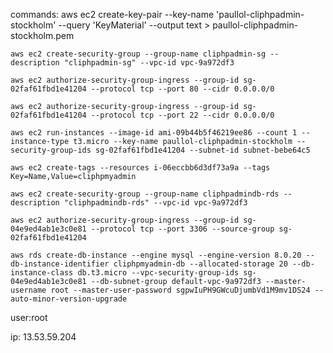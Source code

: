commands:
	aws ec2 create-key-pair --key-name 'paullol-cliphpadmin-stockholm' --query 'KeyMaterial' --output text > paullol-cliphpadmin-stockholm.pem
  
	aws ec2 create-security-group --group-name cliphpadmin-sg --description "cliphpadmin-sg" --vpc-id vpc-9a972df3
  
	aws ec2 authorize-security-group-ingress --group-id sg-02faf61fbd1e41204 --protocol tcp --port 80 --cidr 0.0.0.0/0
  
	aws ec2 authorize-security-group-ingress --group-id sg-02faf61fbd1e41204 --protocol tcp --port 22 --cidr 0.0.0.0/0
  
	aws ec2 run-instances --image-id ami-09b44b5f46219ee86 --count 1 --instance-type t3.micro --key-name paullol-cliphpadmin-stockholm --security-group-ids sg-02faf61fbd1e41204 --subnet-id subnet-bebe64c5
  
	aws ec2 create-tags --resources i-06eccbb6d3df73a9a --tags Key=Name,Value=cliphpmyadmin
  
	aws ec2 create-security-group --group-name cliphpadmindb-rds --description "cliphpadmindb-rds" --vpc-id vpc-9a972df3
  
	aws ec2 authorize-security-group-ingress --group-id sg-04e9ed4ab1e3c0e81 --protocol tcp --port 3306 --source-group sg-02faf61fbd1e41204
  
	aws rds create-db-instance --engine mysql --engine-version 8.0.20 --db-instance-identifier cliphpmyadmin-db --allocated-storage 20 --db-instance-class db.t3.micro --vpc-security-group-ids sg-04e9ed4ab1e3c0e81 --db-subnet-group default-vpc-9a972df3 --master-username root --master-user-password sgpwIuPH9GWcuDjumbVd1M9mv1DS24 --auto-minor-version-upgrade

user:root

ip: 13.53.59.204